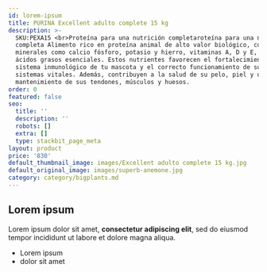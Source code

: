 ```yaml
---
id: lorem-ipsum
title: PURINA Excellent adulto complete 15 kg
description: >-
  SKU:PEXA15 <br>Proteína para una nutrición completaroteína para una nutrición
  completa Alimento rico en proteína animal de alto valor biológico, contiene
  minerales como calcio fósforo, potasio y hierro, vitaminas A, D y E, fibras y
  ácidos grasos esenciales. Estos nutrientes favorecen el fortalecimiento del
  sistema inmunológico de tu mascota y el correcto funcionamiento de sus
  sistemas vitales. Además, contribuyen a la salud de su pelo, piel y uñas y al
  mantenimiento de sus tendones, músculos y huesos.
order: 0
featured: false
seo:
  title: ''
  description: ''
  robots: []
  extra: []
  type: stackbit_page_meta
layout: product
price: '830'
default_thumbnail_image: images/Excellent adulto complete 15 kg.jpg
default_original_image: images/superb-anemone.jpg
category: category/bigplants.md
---
```

## Lorem ipsum

Lorem ipsum dolor sit amet, **consectetur adipiscing elit**, sed do eiusmod tempor incididunt ut labore et dolore magna aliqua.

- Lorem ipsum
- dolor sit amet